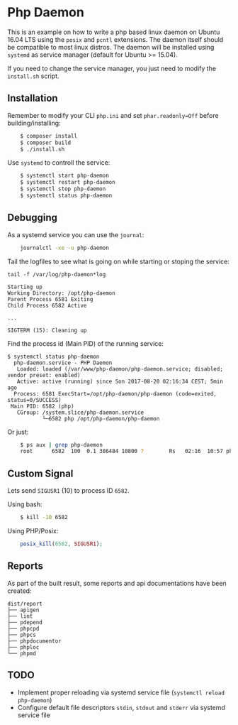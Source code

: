 # Php Daemon

This is an example on how to write a php based linux daemon on Ubuntu 16.04 LTS using the `posix` and `pcntl` extensions.
The daemon itself should be compatible to most linux distros. The daemon will be installed using `systemd` as service
manager (default for Ubuntu >= 15.04).

If you need to change the service manager, you just need to modify the `install.sh` script.

## Installation

Remember to modify your CLI `php.ini` and set `phar.readonly=Off` before building/installing:

```bash
    $ composer install
    $ composer build
    $ ./install.sh
```

Use `systemd` to controll the service:

```bash
    $ systemctl start php-daemon
    $ systemctl restart php-daemon
    $ systemctl stop php-daemon
    $ systemctl status php-daemon
```

## Debugging

As a systemd service you can use the `journal`:

```bash
    journalctl -xe -u php-daemon
```

Tail the logfiles to see what is going on while starting or stoping the service:

    tail -f /var/log/php-daemon*log
    
    Starting up
    Working Directory: /opt/php-daemon
    Parent Process 6581 Exiting
    Child Process 6582 Active
    
    ...
    
    SIGTERM (15): Cleaning up


Find the process id (Main PID) of the running service:

    $ systemctl status php-daemon
      php-daemon.service - PHP Daemon
       Loaded: loaded (/var/www/php-daemon/php-daemon.service; disabled; vendor preset: enabled)
       Active: active (running) since Son 2017-08-20 02:16:34 CEST; 5min ago
      Process: 6581 ExecStart=/opt/php-daemon/php-daemon (code=exited, status=0/SUCCESS)
     Main PID: 6582 (php)
       CGroup: /system.slice/php-daemon.service
               └─6582 php /opt/php-daemon/php-daemon

Or just:

```bash
    $ ps aux | grep php-daemon
    root      6582  100  0.1 386484 10800 ?        Rs   02:16  10:57 php /opt/php-daemon/php-daemon
```

## Custom Signal

Lets send `SIGUSR1` (10) to process ID `6582`.

Using bash:

```bash
    $ kill -10 6582
```

Using PHP/Posix:

```php
    posix_kill(6582, SIGUSR1);
```  

## Reports

As part of the built result, some reports and api documentations have been created:

    dist/report
    ├── apigen
    ├── lint
    ├── pdepend
    ├── phpcpd
    ├── phpcs
    ├── phpdocumentor
    ├── phploc
    └── phpmd

## TODO

 * Implement proper reloading via systemd service file (`systemctl reload php-daemon`)
 * Configure default file descriptors `stdin`, `stdout` and `stderr` via systemd service file